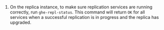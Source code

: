 1. On the replica instance, to make sure replication services are running correctly, run `ghe-repl-status`. This command will return `OK` for all services when a successful replication is in progress and the replica has upgraded.
